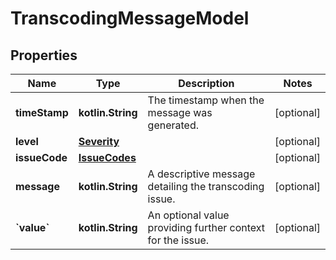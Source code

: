 
# TranscodingMessageModel

## Properties
| Name | Type | Description | Notes |
| ------------ | ------------- | ------------- | ------------- |
| **timeStamp** | **kotlin.String** | The timestamp when the message was generated. |  [optional] |
| **level** | [**Severity**](Severity.md) |  |  [optional] |
| **issueCode** | [**IssueCodes**](IssueCodes.md) |  |  [optional] |
| **message** | **kotlin.String** | A descriptive message detailing the transcoding issue. |  [optional] |
| **&#x60;value&#x60;** | **kotlin.String** | An optional value providing further context for the issue. |  [optional] |



